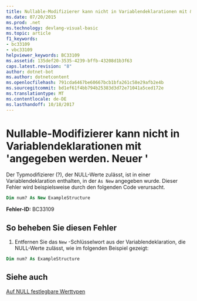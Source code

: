 ```yaml
---
title: Nullable-Modifizierer kann nicht in Variablendeklarationen mit &#39;angegeben werden. Neuer &#39;
ms.date: 07/20/2015
ms.prod: .net
ms.technology: devlang-visual-basic
ms.topic: article
f1_keywords:
- bc33109
- vbc33109
helpviewer_keywords: BC33109
ms.assetid: 135def20-3535-4239-bffb-43208d1b3f63
caps.latest.revision: "8"
author: dotnet-bot
ms.author: dotnetcontent
ms.openlocfilehash: 791cda6467be60667bcb1bfa261c58e29afb2e4b
ms.sourcegitcommit: bd1ef61f4bb794b25383d3d72e71041a5ced172e
ms.translationtype: MT
ms.contentlocale: de-DE
ms.lasthandoff: 10/18/2017
---
```

# <a name="nullable-modifier-cannot-be-specified-in-variable-declarations-with-39as-new39"></a>Nullable-Modifizierer kann nicht in Variablendeklarationen mit &#39;angegeben werden. Neuer &#39;
Der Typmodifizierer (?), der NULL-Werte zulässt, ist in einer Variablendeklaration enthalten, in der `As New` angegeben wurde. Dieser Fehler wird beispielsweise durch den folgenden Code verursacht.  
  
```vb  
Dim num? As New ExampleStructure  
```  
  
 **Fehler-ID:** BC33109  
  
## <a name="to-correct-this-error"></a>So beheben Sie diesen Fehler  
  
1.  Entfernen Sie das `New` -Schlüsselwort aus der Variablendeklaration, die NULL-Werte zulässt, wie im folgenden Beispiel gezeigt:  
  
```vb  
Dim num? As ExampleStructure  
```  
  
## <a name="see-also"></a>Siehe auch  
 [Auf NULL festlegbare Werttypen](../../visual-basic/programming-guide/language-features/data-types/nullable-value-types.md)
